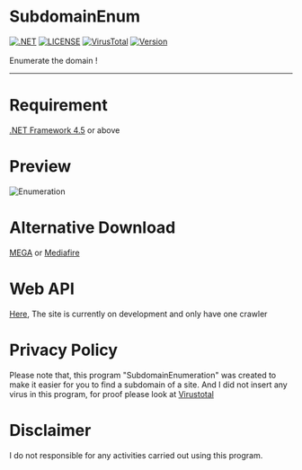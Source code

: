 # SubdomainEnum
[![.NET](https://img.shields.io/badge/.NET-%3E=%204.5-blue.svg)](https://www.microsoft.com/en-us/download/details.aspx?id=30653) [![LICENSE](https://img.shields.io/github/license/GoogleX133/SubdomainEnum.svg)](https://github.com/GoogleX133/SubdomainEnum/blob/master/LICENSE) [![VirusTotal](https://img.shields.io/badge/virustotal-5%2F69-green.svg)](https://www.virustotal.com/gui/file/deb48f30e2d6b0147b40b7a018aae3ff0d1c0f6106ea01cccbef531e091c6ac0/detection) [![Version](https://img.shields.io/badge/release-2.3-1bbc30.svg)](https://github.com/GoogleX133/SubdomainEnum/releases/tag/2.2)<br><br>
Enumerate the domain !

----

# Requirement
[.NET Framework 4.5](https://www.microsoft.com/en-us/download/details.aspx?id=30653) or above

# Preview
![Enumeration](https://image.prntscr.com/image/LxkDKa_aT8_wugmYoxn9nw.png)

# Alternative Download
[MEGA](https://mega.nz/#!GA0VWALI!ttCpOJ70IeHNxAiFzBCLm4O4ml6lsF3FhTVMahbXhmM) or [Mediafire](https://www.mediafire.com/file/b04p789zadoex6g/SubdomainEnum.exe/file)

# Web API
[Here](http://103.77.207.18:8080/), The site is currently on development and only have one crawler

# Privacy Policy
Please note that, this program "SubdomainEnumeration" was created to make it easier for you to find a subdomain of a site. And I did not insert any virus in this program, for proof please look at [Virustotal](https://www.virustotal.com/gui/file/deb48f30e2d6b0147b40b7a018aae3ff0d1c0f6106ea01cccbef531e091c6ac0/detection)

# Disclaimer
I do not responsible for any activities carried out using this program.
